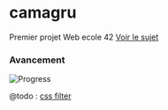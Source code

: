 # camagru

Premier projet Web ecole 42 [Voir le sujet](https://github.com/yfuks/camagru/blob/master/camagru.fr.pdf)

### Avancement

![Progress](http://progressed.io/bar/45) 

@todo :
[css filter](http://www.w3schools.com/cssref/css3_pr_filter.asp)
